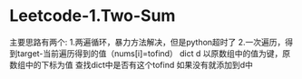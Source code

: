 # Leetcode-1.Two-Sum
主要思路有两个:
1.两遍循环，暴力方法解决，但是python超时了
2.一次遍历，得到target-当前遍历得到的值（nums[i]=tofind）
dict d 以原数组中的值为键，原数组中的下标为值
查找dict中是否有这个tofind
如果没有就添加到d中

